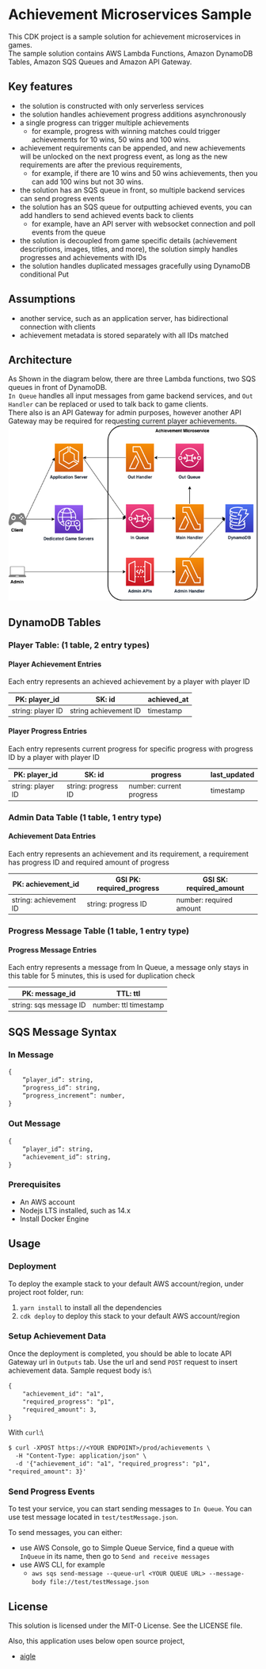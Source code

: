 # Achievement Microservices Sample

This CDK project is a sample solution for achievement microservices in games.\
The sample solution contains AWS Lambda Functions, Amazon DynamoDB Tables, Amazon SQS Queues and Amazon API Gateway.

## Key features

- the solution is constructed with only serverless services
- the solution handles achievement progress additions asynchronously
- a single progress can trigger multiple achievements
  - for example, progress with winning matches could trigger achievements for 10 wins, 50 wins and 100 wins.
- achievement requirements can be appended, and new achievements will be unlocked on the next progress event, as long as the new requirements are after the previous requirements,
  - for example, if there are 10 wins and 50 wins achievements, then you can add 100 wins but not 30 wins.
- the solution has an SQS queue in front, so multiple backend services can send progress events
- the solution has an SQS queue for outputting achieved events, you can add handlers to send achieved events back to clients
  - for example, have an API server with websocket connection and poll events from the queue
- the solution is decoupled from game specific details (achievement descriptions, images, titles, and more), the solution simply handles progresses and achievements with IDs
- the solution handles duplicated messages gracefully using DynamoDB conditional Put

## Assumptions

- another service, such as an application server, has bidirectional connection with clients
- achievement metadata is stored separately with all IDs matched

## Architecture

As Shown in the diagram below, there are three Lambda functions, two SQS queues in front of DynamoDB.\
`In Queue` handles all input messages from game backend services, and `Out Handler` can be replaced or used to talk back to game clients.\
There also is an API Gateway for admin purposes, however another API Gateway may be required for requesting current player achievements.\
![alt text](./docs/AchievementMicroservices.png)

## DynamoDB Tables

### Player Table: (1 table, 2 entry types)

#### Player Achievement Entries

Each entry represents an achieved achievement by a player with player ID

| PK: player_id     | SK: id                | achieved_at |
| ----------------- | --------------------- | ----------- |
| string: player ID | string achievement ID | timestamp   |

#### Player Progress Entries

Each entry represents current progress for specific progress with progress ID by a player with player ID

| PK: player_id     | SK: id              | progress                 | last_updated |
| ----------------- | ------------------- | ------------------------ | ------------ |
| string: player ID | string: progress ID | number: current progress | timestamp    |

### Admin Data Table (1 table, 1 entry type)

#### Achievement Data Entries

Each entry represents an achievement and its requirement, a requirement has progress ID and required amount of progress


| PK: achievement_id     | GSI PK: required_progress | GSI SK: required_amount |
| ---------------------- | ------------------------- | ----------------------- |
| string: achievement ID | string: progress ID       | number: required amount |

### Progress Message Table (1 table, 1 entry type)

#### Progress Message Entries

Each entry represents a message from In Queue, a message only stays in this table for 5 minutes, this is used for duplication check

| PK: message_id         | TTL: ttl              |
| ---------------------- | --------------------- |
| string: sqs message ID | number: ttl timestamp |

## SQS Message Syntax

### In Message

```
{
    “player_id”: string,
    “progress_id”: string,
    “progress_increment”: number,
}
```

### Out Message

```
{
    “player_id”: string,
    “achievement_id”: string,
}
```

### Prerequisites

- An AWS account
- Nodejs LTS installed, such as 14.x
- Install Docker Engine

## Usage

### Deployment

To deploy the example stack to your default AWS account/region, under project root folder, run:

1. `yarn install` to install all the dependencies
2. `cdk deploy` to deploy this stack to your default AWS account/region

### Setup Achievement Data
Once the deployment is completed, you should be able to locate API Gateway url in `Outputs` tab. Use the url and send `POST` request to insert achievement data. Sample request body is:\

```
{
    "achievement_id": "a1",
    "required_progress": "p1",
    "required_amount": 3,
}
```

With `curl`:\

```
$ curl -XPOST https://<YOUR ENDPOINT>/prod/achievements \
  -H "Content-Type: application/json" \
  -d '{"achievement_id": "a1", "required_progress": "p1", "required_amount": 3}'
```

### Send Progress Events

To test your service, you can start sending messages to `In Queue`. You can use test message located in `test/testMessage.json`.

To send messages, you can either:

- use AWS Console, go to Simple Queue Service, find a queue with `InQueue` in its name, then go to `Send and receive messages`
- use AWS CLI, for example
  - `aws sqs send-message --queue-url <YOUR QUEUE URL> --message-body file://test/testMessage.json`

## License

This solution is licensed under the MIT-0 License. See the LICENSE file.

Also, this application uses below open source project,

- [aigle](https://www.npmjs.com/package/aigle)

